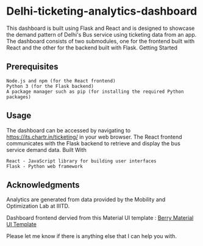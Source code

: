 # Delhi-ticketing-analytics-dashboard

This dashboard is built using Flask and React and is designed to showcase the demand pattern of Delhi's Bus service using ticketing data from an app. The dashboard consists of two submodules, one for the frontend built with React and the other for the backend built with Flask.
Getting Started

## Prerequisites

    Node.js and npm (for the React frontend)
    Python 3 (for the Flask backend)
    A package manager such as pip (for installing the required Python packages)

## Usage

The dashboard can be accessed by navigating to https://its.chartr.in/ticketing/ in your web browser. The React frontend communicates with the Flask backend to retrieve and display the bus service demand data.
Built With

    React - JavaScript library for building user interfaces
    Flask - Python web framework

## Acknowledgments

Analytics are generated from data provided by the Mobility and Optimization Lab at IIITD. 

Dashboard frontend dervied from this Material UI template : [Berry Material UI Template](https://github.com/codedthemes/berry-free-react-admin-template)

Please let me know if there is anything else that I can help you with.


